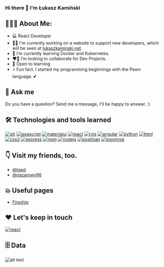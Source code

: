 ### Hi there 👋 I'm Łukasz Kamiński

## 👨🏻‍💻 About Me:

- 💻 React Developer
- 👩‍💻 I'm currently working on a website to support new developers, which will be seen at [lukaszkaminski.net](https://lukaszkaminski.net).
- 🧠 I’m currently learning Docker and Kubernetes.
- ❤️‍🔥 I’m looking to collaborate for Dev Projects.
- 🍎 Open to learning.
- ⚡ Fun fact: I started my programming beginnings with the Pawn language. 💕


## 💬 Ask me

Do you have a question? Send me a message, I'll be happy to answer. :)


## 🛠️ Technologies and tools learned

[![git](https://img.shields.io/badge/-Git-F05032?style=for-the-badge&logo=git&logoColor=white)](https://git-scm.com/)
[![javascript](https://img.shields.io/badge/JavaScript-323330?style=for-the-badge&logo=javascript&logoColor=F7DF1E)](https://developer.mozilla.org/en-US/docs/Web/JavaScript)
[![materialui](https://img.shields.io/badge/Material--UI-0081CB?style=for-the-badge&logo=material-ui&logoColor=white)](https://mui.com/)
[![react](https://img.shields.io/badge/React-20232A?style=for-the-badge&logo=react&logoColor=61DAFB)](https://reactjs.org/)
[![rxjs](https://img.shields.io/badge/RxJS-20232A?style=for-the-badge&logo=rxjs&logoColor=61DAFB)](https://rxjs.dev/)
[![angular](https://img.shields.io/badge/Angular-DD0031?style=for-the-badge&logo=angular&logoColor=white)](https://angular.io/)
[![python](https://img.shields.io/badge/Python-14354C?style=for-the-badge&logo=python&logoColor=white)](https://www.python.org/)
[![html](https://img.shields.io/badge/HTML5-E34F26?style=for-the-badge&logo=html5&logoColor=white)](https://www.w3schools.com/html/)
[![css3](https://img.shields.io/badge/CSS3-1572B6?style=for-the-badge&logo=css3&logoColor=white)](https://www.w3schools.com/css/)
[![express](https://img.shields.io/badge/express.js-%23404D59.svg?style=for-the-badge&logo=express&logoColor=%2361DAFB)](https://expressjs.com/)
[![npm](https://img.shields.io/badge/NPM-%23000000.svg?style=for-the-badge&logo=npm&logoColor=white)](https://www.npmjs.com/)
[![nodejs](https://img.shields.io/badge/-Nodejs-43853D?style=for-the-badge&logo=Node.js&logoColor=white)](https://nodejs.org/)
[![postman](https://img.shields.io/badge/-Postman-00C7B7?style=for-the-badge&logo=postman&logoColor=white)](https://www.postman.com/)
[![insomnia](https://img.shields.io/badge/-Insomnia-6B00DB?style=for-the-badge&logo=insomnia&logoColor=white)](https://insomnia.rest/)


## 👇 Visit my friends, too.

- [@tged](https://www.github.com/TGed)
- [@nazarowy96](https://github.com/nazarowy96)


## 💥 Useful pages

 - [Fireship](https://fireship.io/)


## ❤️ Let's keep in touch

[![react](https://img.shields.io/badge/linkedin-%230077B5.svg?&style=for-the-badge&logo=linkedin&logoColor=white)](https://www.linkedin.com/in/rolowy/)


## 🗄 Data

![alt text](https://github-readme-stats-anuraghazra1.vercel.app/api?username=rolowy&show_icons=true)

